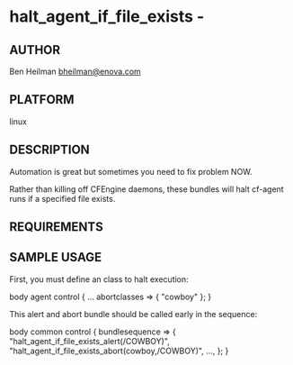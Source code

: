 # halt_agent_if_file_exists - 
## AUTHOR
Ben Heilman <bheilman@enova.com>

## PLATFORM
linux

## DESCRIPTION
Automation is great but sometimes you need to fix problem NOW.  

Rather than killing off CFEngine daemons, these bundles will halt cf-agent runs
 if a specified file exists.

## REQUIREMENTS

## SAMPLE USAGE

First, you must define an class to halt execution:

body agent control
{
  ...
  abortclasses => { "cowboy" };
}

This alert and abort bundle should be called early in the sequence:

body common control
{
  bundlesequence => {
    "halt_agent_if_file_exists_alert(/COWBOY)",
    "halt_agent_if_file_exists_abort(cowboy,/COWBOY)",
    ...,
  };
}


